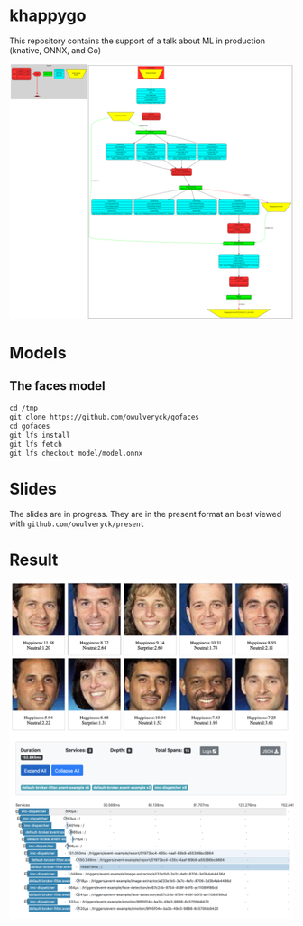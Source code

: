 # khappygo
This repository contains the support of a talk about ML in production (knative, ONNX, and Go)

![](workflow.svg)


# Models

## The faces model

```
cd /tmp
git clone https://github.com/owulveryck/gofaces
cd gofaces
git lfs install
git lfs fetch
git lfs checkout model/model.onnx
```

# Slides

The slides are in progress.
They are in the present format an best viewed with `github.com/owulveryck/present`

# Result

![](imgs/result.png)
![](imgs/traces.png)
